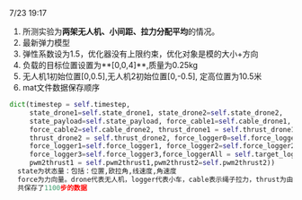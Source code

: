 7/23 19:17

1. 所测实验为**两架无人机、小间距、拉力分配平均**的情况。
2. 最新弹力模型
3. 弹性系数设为1.5，优化器没有上限约束，优化对象是模的大小+方向
4. 负载的目标位置设置为**[0,0,4]**,质量为0.25kg
6. 无人机1初始位置[0,0.5],无人机2初始位置[0,-0.5], 定高位置为10.5米
7. mat文件数据保存顺序

```python
dict(timestep = self.timestep,
     state_drone1=self.state_drone1, state_drone2=self.state_drone2,
     state_payload=self.state_payload, force_cable1=self.cable_drone1,
     force_cable2=self.cable_drone2, thrust_drone1 = self.thrust_drone1,
     thrust_drone2 = self.thrust_drone2, force_logger0=self.force_logger0,
     force_logger1=self.force_logger1, force_logger2=self.force_logger2,
     force_logger3=self.force_logger3,force_loggerAll = self.target_loggerAll,
     pwm2thrust1 = self.pwm2thrust1,pwm2thrust2=self.pwm2thrust2))
  state为状态量：包括：位置,欧拉角,线速度,角速度
  force为力向量。drone代表无人机，logger代表小车，cable表示绳子拉力，thrust为由PWM波转换过来的推力力向量，方向由欧拉角通过zyx的顺序得到。pwm2thrust1是第一架无人机4个螺旋桨各自的推力大小，pwm2thrust2是第二架的螺旋桨推力大小。
  共保存了1100步的数据
```

